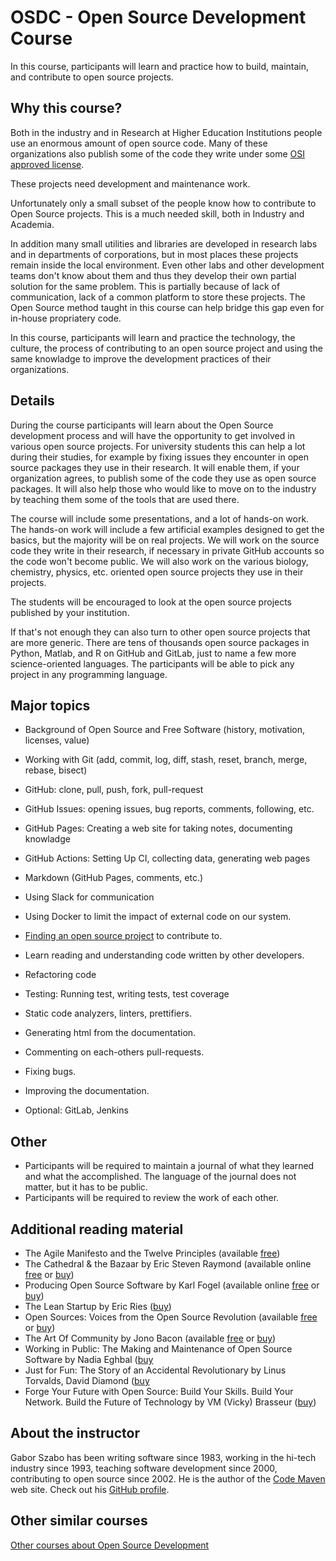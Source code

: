 # OSDC - Open Source Development Course

In this course, participants will learn and practice how to build, maintain, and contribute to open source projects.

## Why this course?

Both in the industry and in Research at Higher Education Institutions people use an enormous amount of open source code.
Many of these organizations also publish some of the code they write under some [OSI approved license](https://opensource.org/licenses).

These projects need development and maintenance work.

Unfortunately only a small subset of the people know how to contribute to Open Source projects. This is a much needed skill, both in Industry and Academia.

In addition many small utilities and libraries are developed in research labs and in departments of corporations, but in most places these projects
remain inside the local environment. Even other labs and other development teams don't know about them and thus they develop their own partial solution
for the same problem. This is partially because of lack of communication, lack of a common platform to store these projects. The Open Source method taught
in this course can help bridge this gap even for in-house propriatery code.

In this course, participants will learn and practice the technology, the culture, the process of contributing to an open source project and using the same
knowladge to improve the development practices of their organizations.

## Details

During the course participants will learn about the Open Source development process and will have the opportunity to get involved in various open source projects.
For university students this can help a lot during their studies, for example by fixing issues they encounter in open source packages they use in their research.
It will enable them, if your organization agrees, to publish some of the code they use as open source packages.
It will also help those who would like to move on to the industry by teaching them some of the tools that are used there.

The course will include some presentations, and a lot of hands-on work.
The hands-on work will include a few artificial examples designed to get the basics, but the majority will be on real projects.
We will work on the source code they write in their research, if necessary in private GitHub accounts so the code won't become public.
We will also work on the various biology, chemistry, physics, etc. oriented open source projects they use in their projects.

The students will be encouraged to look at the open source projects published by your institution.

If that's not enough they can also turn to other open source projects that are more generic.
There are tens of thousands open source packages in Python, Matlab, and R on GitHub and GitLab, just to name a few more science-oriented languages.
The participants will be able to pick any project in any programming language.

## Major topics

* Background of Open Source and Free Software (history, motivation, licenses, value)
* Working with Git (add, commit, log, diff, stash, reset, branch, merge, rebase, bisect)
* GitHub: clone, pull, push, fork, pull-request
* GitHub Issues: opening issues, bug reports, comments, following, etc.
* GitHub Pages: Creating a web site for taking notes, documenting knowladge
* GitHub Actions: Setting Up CI, collecting data, generating web pages
* Markdown (GitHub Pages, comments, etc.)
* Using Slack for communication
* Using Docker to limit the impact of external code on our system.

* [Finding an open source project](/projects) to contribute to.
* Learn reading and understanding code written by other developers.
* Refactoring code
* Testing: Running test, writing tests, test coverage
* Static code analyzers, linters, prettifiers.
* Generating html from the documentation.
* Commenting on each-others pull-requests.
* Fixing bugs.
* Improving the documentation.

* Optional: GitLab, Jenkins

## Other

* Participants will be required to maintain a journal of what they learned and what the accomplished.
    The language of the journal does not matter, but it has to be public.
* Participants will be required to review the work of each other.

## Additional reading material

* The Agile Manifesto and the Twelve Principles (available [free](https://agilemanifesto.org/))
* The Cathedral & the Bazaar by Eric Steven Raymond (available online [free](http://www.catb.org/~esr/writings/cathedral-bazaar/cathedral-bazaar/) or [buy](https://www.amazon.com/Cathedral-Bazaar-Musings-Accidental-Revolutionary/dp/0596001088))
* Producing Open Source Software by Karl Fogel (available online [free](https://producingoss.com/) or [buy](https://www.oreilly.com/library/view/producing-open-source/0596007590/))
* The Lean Startup  by Eric Ries ([buy](https://theleanstartup.com/book))
* Open Sources: Voices from the Open Source Revolution (available [free](https://www.oreilly.com/openbook/opensources/book/) or [buy](https://www.amazon.com/Open-Sources-Voices-Source-Revolution-ebook/dp/B0028N4WKG))
* The Art Of Community by Jono Bacon (available [free](https://www.jonobacon.com/books/artofcommunity/) or [buy](https://www.jonobacon.com/books/artofcommunity/))
* Working in Public: The Making and Maintenance of Open Source Software by Nadia Eghbal ([buy](https://www.amazon.com/dp/0578675862/)
* Just for Fun: The Story of an Accidental Revolutionary by Linus Torvalds, David Diamond ([buy](https://www.amazon.com/gp/product/0066620724)
* Forge Your Future with Open Source: Build Your Skills. Build Your Network. Build the Future of Technology by VM (Vicky) Brasseur ([buy](https://www.amazon.com/Forge-Your-Future-Open-Source/dp/1680503014))

## About the instructor

Gabor Szabo has been writing software since 1983, working in the hi-tech industry since 1993, teaching software development since 2000, contributing to open source since 2002.
He is the author of the [Code Maven](https://code-maven.com/) web site. Check out his [GitHub profile](https://github.com/szabgab/).

## Other similar courses

[Other courses about Open Source Development](/courses)

